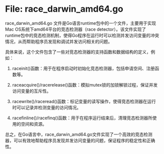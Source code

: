 # File: race_darwin_amd64.go

race_darwin_amd64.go 文件是Go语言runtime包中的一个文件，主要用于实现Mac OS系统下amd64平台的竞态检测器（race detector）。该文件实现了runtime包中的竞态检测机制，使得Go程序在运行时可以检测并发访问变量的冲突情况，从而帮助程序员发现和调试并发访问相关的问题。

具体来说，这个文件包含了一些对竞态检测器的支持函数和数据结构的定义，例如：

1. raceinit()函数：用于在程序启动时初始化竞态检测器，包括申请空间、注册函数等。

2. raceacquire()/racerelease()函数：模拟mutex锁的加锁解锁过程，保证并发访问变量的互斥性。

3. racewrite()/raceread()函数：标记变量的读写操作，使得竞态检测器在运行时可以记录并检测变量的访问情况。

4. racefinline()/racefinq()函数：用于在程序运行结束后，清理竞态检测器所使用的空间和资源。

总之，在Go语言中，race_darwin_amd64.go文件实现了一个高效的竞态检测器，可以有效地帮助程序员发现并发访问变量的问题，保证程序的稳定性和正确性。

